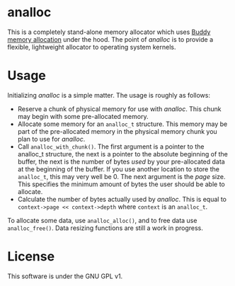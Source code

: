 # analloc

This is a completely stand-alone memory allocator which uses [Buddy memory allocation](http://en.wikipedia.org/wiki/Buddy_memory_allocation) under the hood. The point of *analloc* is to provide a flexible, lightweight allocator to operating system kernels.

# Usage

Initializing *analloc* is a simple matter. The usage is roughly as follows:

 * Reserve a chunk of physical memory for use with *analloc*. This chunk may begin with some pre-allocated memory.
 * Allocate some memory for an `analloc_t` structure. This memory may be part of the pre-allocated memory in the physical memory chunk you plan to use for *analloc*.
 * Call `analloc_with_chunk()`. The first argument is a pointer to the analloc_t structure, the next is a pointer to the absolute beginning of the buffer, the next is the number of bytes *used* by your pre-allocated data at the beginning of the buffer. If you use another location to store the `analloc_t`, this may very well be 0. The next argument is the *page* size. This specifies the minimum amount of bytes the user should be able to allocate.
 * Calculate the number of bytes actually used by *analloc*.  This is equal to `context->page << context->depth` where `context` is an `analloc_t`.

To allocate some data, use `analloc_alloc()`, and to free data use `analloc_free()`. Data resizing functions are still a work in progress.

# License

This software is under the GNU GPL v1.
